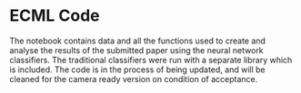 # ECML Code
The notebook contains data and all the functions used to create and analyse the results of the submitted paper using the neural network classifiers. The traditional classifiers were run with a separate library which is included. The code is in the process of being updated, and will be cleaned for the camera ready version on condition of acceptance.


